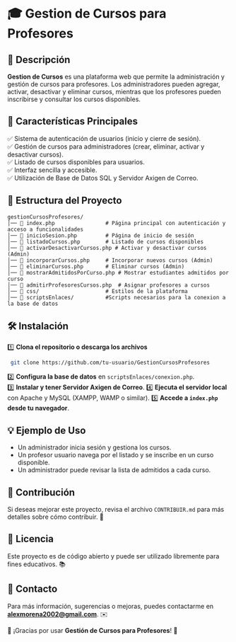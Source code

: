 # 🎓 Gestion de Cursos para Profesores

## 📖 Descripción
**Gestion de Cursos** es una plataforma web que permite la administración y gestión de cursos para profesores. Los administradores pueden agregar, activar, desactivar y eliminar cursos, mientras que los profesores pueden inscribirse y consultar los cursos disponibles. 

## 🚀 Características Principales
✅ Sistema de autenticación de usuarios (inicio y cierre de sesión).  
✅ Gestión de cursos para administradores (crear, eliminar, activar y desactivar cursos).  
✅ Listado de cursos disponibles para usuarios.  
✅ Interfaz sencilla y accesible.  
✅ Utilización de Base de Datos SQL y Servidor Axigen de Correo. 

## 📂 Estructura del Proyecto
```
gestionCursosProfesores/
│── 📜 index.php                # Página principal con autenticación y acceso a funcionalidades
│── 📜 inicioSesion.php         # Página de inicio de sesión
│── 📜 listadoCursos.php        # Listado de cursos disponibles
│── 📜 activarDesactivarCursos.php # Activar y desactivar cursos (Admin)
│── 📜 incorporarCursos.php     # Incorporar nuevos cursos (Admin)
│── 📜 eliminarCursos.php       # Eliminar cursos (Admin)
│── 📜 mostrarAdmitidosPorCurso.php # Mostrar estudiantes admitidos por curso
│── 📜 admitirProfesoresCursos.php  # Asignar profesores a cursos
│── 📂 css/                     # Estilos de la plataforma
│── 📂 scriptsEnlaces/          #Scripts necesarios para la conexion a la base de datos
```

## 🛠️ Instalación
1️⃣ **Clona el repositorio o descarga los archivos**  
```bash
 git clone https://github.com/tu-usuario/GestionCursosProfesores
```
2️⃣ **Configura la base de datos** en `scriptsEnlaces/conexion.php`.   
3️⃣ **Instalar y tener Servidor Axigen de Correo**. 
4️⃣ **Ejecuta el servidor local** con Apache y MySQL (XAMPP, WAMP o similar). 
5️⃣ **Accede a `index.php` desde tu navegador**. 

## 💡 Ejemplo de Uso
- Un administrador inicia sesión y gestiona los cursos.
- Un profesor usuario navega por el listado y se inscribe en un curso disponible.
- Un administrador puede revisar la lista de admitidos a cada curso.

## 🤝 Contribución
Si deseas mejorar este proyecto, revisa el archivo `CONTRIBUIR.md` para más detalles sobre cómo contribuir. 🎉

## 📜 Licencia
Este proyecto es de código abierto y puede ser utilizado libremente para fines educativos. 📚

## 📩 Contacto
Para más información, sugerencias o mejoras, puedes contactarme en **alexmorena2002@gmail.com**. ✉️

🎉 ¡Gracias por usar **Gestión de Cursos para Profesores**! 🚀
